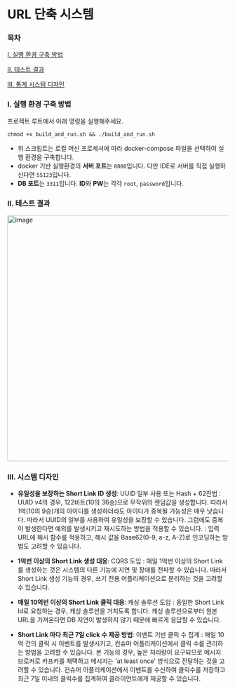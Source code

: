 # URL 단축 시스템

### 목차
[I. 실행 환경 구축 방법](#i-실행-환경-구축-방법)

[II. 테스트 결과](#ii-테스트-결과)

[III. 통계 시스템 디자인](#iii-통계-시스템-디자인)

### I. 실행 환경 구축 방법
프로젝트 루트에서 아래 명령을 실행해주세요.
```shell
chmod +x build_and_run.sh && ./build_and_run.sh
```
- 위 스크립트는 로컬 머신 프로세서에 따라 docker-compose 파일을 선택하여 실행 환경을 구축합니다.
- docker 기반 실행환경의 **서버 포트**는 `8080`입니다. 다만 IDE로 서버를 직접 실행하신다면 `55123`입니다.
- **DB 포트**는 `3311`입니다. **ID**와 **PW**는 각각 `root`, `password`입니다.

### II. 테스트 결과
<img width="561" alt="image" src="https://github.com/AB180-HR/240130-MJbae/assets/16694346/c1159306-bd66-4a74-a502-f34440441612">


### III. 시스템 디자인

- **유일성을 보장하는 Short Link ID 생성**: UUID 일부 사용 또는 Hash + 62진법
  : UUID v4의 경우, 122비트(10의 36승)으로 무작위의 랜덤값을 생성합니다. 따라서 1억(10의 9승)개의 아이디를 생성하더라도 아이디가 중복될 가능성은 매우 낫습니다. 따라서 UUID의 일부를 사용하여 유일성을 보장할 수 있습니다. 그럼에도 중복이 발생한다면 예외를 발생시키고 재시도하는 방법을 적용할 수 있습니다.
  : 입력 URL에 해시 함수를 적용하고, 해시 값을 Base62(0-9, a-z, A-Z)로 인코딩하는 방법도 고려할 수 있습니다.

- **1억번 이상의 Short Link 생성 대응**: CQRS 도입
  : 매일 1억번 이상의 Short Link를 생성하는 것은 시스템의 다른 기능에 지연 및 장애를 전파할 수 있습니다. 따라서 Short Link 생성 기능의 경우, 쓰기 전용 어플리케이션으로 분리하는 것을 고려할 수 있습니다.

- **매일 10억번 이상의 Short Link 클릭 대응**: 캐싱 솔루션 도입
  : 동일한 Short Link Id로 요청하는 경우, 캐싱 솔루션을 거치도록 합니다. 캐싱 솔루션으로부터 원본 URL을 가져온다면 DB 지연이 발생하지 않기 때문에 빠르게 응답할 수 있습니다.

- **Short Link 마다 최근 7일 click 수 제공 방법**: 이벤트 기반 클릭 수 집계
  : 매일 10억 건의 클릭 시 이벤트를 발생시키고, 컨슈머 어플리케이션에서 클릭 수를 관리하는 방법을 고려할 수 있습니다. 본 기능의 경우, 높은 처리량이 요구되므로 메시지 브로커로 카프카를 채택하고 메시지는 'at least once' 방식으로 전달하는 것을 고려할 수 있습니다. 컨슈머 어플리케이션에서 이벤트를 수신하여 클릭수를 저장하고 최근 7일 이내의 클릭수를 집계하여 클라이언트에게 제공할 수 있습니다. 
